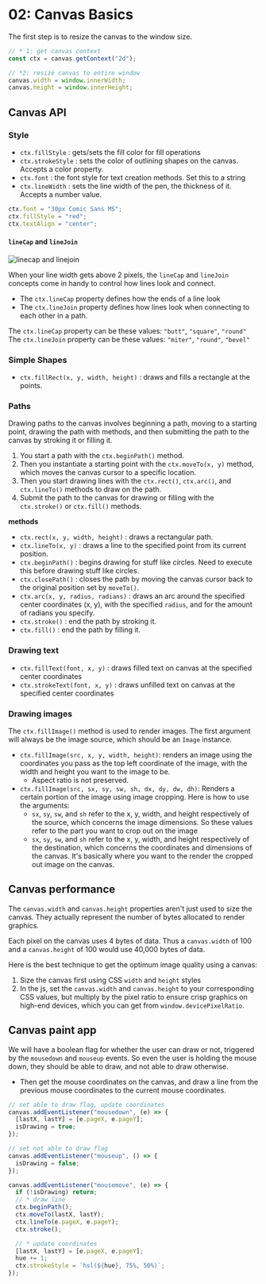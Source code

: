 # 02: Canvas Basics

The first step is to resize the canvas to the window size.

```javascript
// * 1: get canvas context
const ctx = canvas.getContext("2d");

// *2: resize canvas to entire window
canvas.width = window.innerWidth;
canvas.height = window.innerHeight;
```

## Canvas API

### Style
- `ctx.fillStyle` : gets/sets the fill color for fill operations
- `ctx.strokeStyle` : sets the color of outlining shapes on the canvas. Accepts a color property.
- `ctx.font` : the font style for text creation methods. Set this to a string
- `ctx.lineWidth` : sets the line width of the pen, the thickness of it. Accepts a number value.
```javascript
ctx.font = "30px Comic Sans MS";
ctx.fillStyle = "red";
ctx.textAlign = "center";
```

#### `lineCap` and `lineJoin`

![linecap and linejoin](https://learning.oreilly.com/api/v2/epubs/urn:orm:book:9781491952016/files/assets/js7e_1508.png)

When your line width gets above 2 pixels, the `lineCap` and `lineJoin` concepts come in handy to control how lines look and connect. 

- The `ctx.lineCap` property defines how the ends of a line look
- The `ctx.lineJoin` property defines how lines look when connecting to each other in a path.

The `ctx.lineCap` property can be these values: `"butt"`, `"square"`, `"round"`
The `ctx.lineJoin` property can be these values: `"miter"`, `"round"`, `"bevel"`
### Simple Shapes
- `ctx.fillRect(x, y, width, height)` : draws and fills a rectangle at the points.

### Paths
Drawing paths to the canvas involves beginning a path, moving to a starting point, drawing the path with methods, and then submitting the path to the canvas by stroking it or filling it.

1. You start a path with the `ctx.beginPath()` method. 
2. Then you instantiate a starting point with the `ctx.moveTo(x, y)` method, which moves the canvas cursor to a specific location. 
3. Then you start drawing lines with the `ctx.rect()`, `ctx.arc()`, and `ctx.lineTo()` methods to draw on the path.
4. Submit the path to the canvas for drawing or filling with the `ctx.stroke()` or `ctx.fill()` methods.
  
**methods**
- `ctx.rect(x, y, width, height)` : draws a rectangular path.
- `ctx.lineTo(x, y)` : draws a line to the specified point from its current position.
- `ctx.beginPath()` : begins drawing for stuff like circles. Need to execute this before drawing stuff like circles.
-  `ctx.closePath()` : closes the path by moving the canvas cursor back to the original position set by `moveTo()`.
- `ctx.arc(x, y, radius, radians)` : draws an arc around the specified center coordinates (x, y), with the specified `radius`, and for the amount of radians you specify.
- `ctx.stroke()` : end the path by stroking it.
- `ctx.fill()` : end the path by filling it.

### Drawing text
- `ctx.fillText(font, x, y)` : draws filled text on canvas at the specified center coordinates
- `ctx.strokeText(font, x, y)` : draws unfilled text on canvas at the specified center coordinates
### Drawing images
The `ctx.fillImage()` method is used to render images. The first argument will always be the image source, which should be an `Image` instance. 

- `ctx.fillImage(src, x, y, width, height)`: renders an image using the coordinates you pass as the top left coordinate of the image, with the width and height you want to the image to be. 
	- Aspect ratio is not preserved. 
- `ctx.fillImage(src, sx, sy, sw, sh, dx, dy, dw, dh)`: Renders a certain portion of the image using image cropping. Here is how to use the arguments: 
	- `sx`, `sy`, `sw`, and `sh` refer to the x, y, width, and height respectively of the source, which concerns the image dimensions. So these values refer to the part you want to crop out on the image
	- `sx`, `sy`, `sw`, and `sh` refer to the x, y, width, and height respectively of the destination, which concerns the coordinates and dimensions of the canvas. It's basically where you want to the render the cropped out image on the canvas. 

## Canvas performance 

The `canvas.width` and `canvas.height` properties aren't just used to size the canvas. They actually represent the number of bytes allocated to render graphics. 

Each pixel on the canvas uses 4 bytes of data. Thus a `canvas.width` of 100 and a `canvas.height` of 100 would use 40,000 bytes of data.

Here is the best technique to get the optimum image quality using a canvas: 
1. Size the canvas first using CSS `width` and `height` styles
2. In the js, set the `canvas.width` and `canvas.height` to your corresponding CSS values, but multiply by the pixel ratio to ensure crisp graphics on high-end devices, which you can get from `window.devicePixelRatio`.
## Canvas paint app

We will have a boolean flag for whether the user can draw or not, triggered by the `mousedown` and `mouseup` events. So even the user is holding the mouse down, they should be able to draw, and not able to draw otherwise.

- Then get the mouse coordinates on the canvas, and draw a line from the previous mouse coordinates to the current mouse coordinates.

```javascript
// set able to draw flag, update coordinates
canvas.addEventListener("mousedown", (e) => {
  [lastX, lastY] = [e.pageX, e.pageY];
  isDrawing = true;
});

// set not able to draw flag
canvas.addEventListener("mouseup", () => {
  isDrawing = false;
});
```

```javascript
canvas.addEventListener("mousemove", (e) => {
  if (!isDrawing) return;
  // * draw line
  ctx.beginPath();
  ctx.moveTo(lastX, lastY);
  ctx.lineTo(e.pageX, e.pageY);
  ctx.stroke();

  // * update coordinates
  [lastX, lastY] = [e.pageX, e.pageY];
  hue += 1;
  ctx.strokeStyle = `hsl(${hue}, 75%, 50%)`;
});
```
